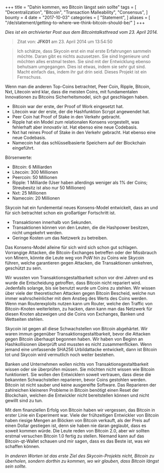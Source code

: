 +++
title = "Dahin kommen, wo Bitcoin längst sein sollte"
tags = [
    "Decentralization",
    "Bitcoin",
    "Transaction Malleability",
    "Consensus",
]
bounty = 4
date = "2017-10-03"
categories = [
    "Statement",
]
aliases = [
	"/de/statement/getting-to-where-we-think-bitcoin-should-be/"
]
+++

*Dies ist ein archivierter Post aus dem Bitcointalksthread vom 23. April 2014.*

> Zitat von: **JFK01** am 23. April 2014 um 13:54:50

> Ich schätze, dass Skycoin erst ein mal erste Erfahrungen sammeln möchte. Daran gibt es nichts auzusetzen. Sie sind Ingenieure und möchten alles erstmal testen. Sie sind mit der Entwicklung ebenso behutsam umgegangen. Dies ist etwas, indem sie sehr gut sind. Macht einfach das, indem ihr gut drin seid. Dieses Projekt ist ein Fernschuss.

Wenn man die anderen Top-Coins betrachtet, Peer Coin, Ripple, Bitcoin, Nxt, Litecoin wird klar, dass die meisten Coins, mit fundamentalen Innovationen zu Bitcoins Sicherheitsmodel, sich gut geschlagen haben.

- Bitcoin war der erste, der Proof of Work eingesetzt hat.
- Litecoin war der erste, der die Hashfunktion Scrypt angewendet hat.
- Peer Coin hat Proof of Stake in den Verkehr gebracht.
- Ripple hat ein Model zum relationalen Konsens vorgestellt, was fehlerhaft aber innovativ ist.
  Hat ebenso eine neue Codebasis.
- Nxt hat reines Proof of Stake in den Verkehr gebracht. Hat ebenso eine neue Codebasis.
- Namecoin hat das schlüsselbasierte Speichern auf der Blockchain eingeführt.

Börsenwerte:

- Bitcoin: 6 Milliarden
- Litecoin: 300 Millionen
- Peercoin: 50 Millionen
- Ripple: 1 Milliarde (User haben allerdings weniger als 1% der Coins; Streubesitz ist also nur 50 Millionen)
- Nxt: 25 Millionen
- Namecoin: 20 Millionen

Skycoin hat ein fundemental neues Konsens-Model entwickelt, dass an und für sich betrachtet schon ein großartiger Fortschritt ist.

- Transaktionen innerhalb von Sekunden.
- Transaktionen können von den Leuten, die die Hashpower besitzen, nicht umgekehrt werden.
- Geringe Kosten um das Netzwerk zu betreiben.

Das Konsens-Model alleine für sich wird sich schon gut schlagen. Vorrangige Attacken, die Bitcoin-Exchanges betreffen oder der Missbrauch von Minern, könnte die Leute weg von PoW hin zu Coins wie Skycoin führen, welche garantieren gegen Attacken, die Transaktionen umkehren, geschützt zu sein.

Wir wussten von Transaktionsgestaltbarkeit schon vor drei Jahren und es wurde die Entscheidung getroffen, dass Bitcoin nicht repariert wird. Jedenfalls solange, bis sie benutzt wurde um Coins zu stehlen. Wir wissen über viele der theoretischen Attacken gegen Bitcoin Bescheid, welche nun immer wahrscheinlicher mit dem Anstieg des Werts des Coins werden.
Wenn man Routerexploits nutzen kann um Router, welche den Traffic von Bitcoin-Knoten weiterleiten, zu hacken, dann kann man das Netzwerk für diesen Knoten abzweigen und die Coins von Exchanges, Banken und Wettseiten stehlen.

Skycoin ist gegen all diese Schwachstellen von Bitcoin abgehärtet. Wir waren immun gegenüber Transaktionsgestaltbarkeit, bevor die Attacken gegen Bitcoin überhaupt begonnen haben. Wir haben von Beginn an Hashkollisionen überprüft und mussten es nicht zusammenflicken. Wenn jemand eine umfassende SHA256 Urbildattacke entwickelt, dann ist Bitcoin tot und Skycoin wird vermutlich noch weiter bestehen.

Banken und Unternehmen wollen nichts von Transaktionsgestaltbarkeit wissen oder sie überprüfen müssen. Sie möchten nicht wissen wie Bitcoin funktioniert. Sie wollen den Entwicklern soweit vertrauen, dass diese die bekannten Schwachstellen reparieren, bevor Coins gestohlen werden. Bitcoin ist nicht sauber und keine ausgereifte Software. Das Reparieren der zahlreichen kleineren Probleme in Bitcoin benötigt einen Reset der Blockchain, welchen die Entwickler nicht bereitstellen können und nicht gewillt sind zu tun.

Mit dem finanziellen Erfolg von Bitcoin haben wir vergessen, das Bitcoin in erster Linie ein Experiment war. Viele der frühzeitigen Entwickler von Bitcoin haben riesige Mengen an Blöcken von Bitcoin verkauft, als der Preis auf einen Dollar gestiegen ist, denn sie haben nie daran geglaubt, dass es soweit kommen würde. Die Leute reden von Bitcoin 2.0, aber wir sollten erstmal versuchen Bitcoin 1.0 fertig zu stellen. Niemand kann auf das Bitcoin-qt-Wallet schauen und mir sagen, dass es das Beste ist, was wir schaffen können.

*In anderen Worten ist das erste Ziel des Skycoin-Projekts nicht, Bitcoin zu überholen, sondern dorthin zu kommen, wo wir glauben, dass Bitcoin längst sein sollte.*
